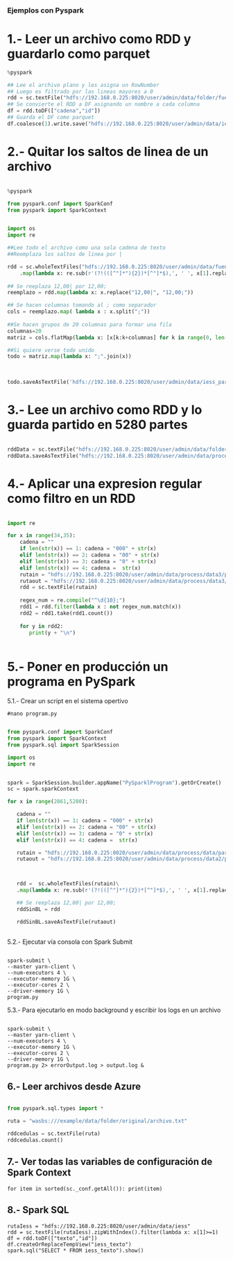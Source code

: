 ### Ejemplos con Pyspark

# 1.- Leer un archivo como RDD y guardarlo como parquet

````python 
%pyspark

## Lee el archivo plano y les asigna un RowNumber
## Luego es filtrado por las lineas mayores a 0
rdd = sc.textFile("hdfs://192.168.0.225:8020/user/admin/data/folder/fuente.txt").zipWithIndex().filter(lambda x: x[1]>=0)
## Se convierte el RDD a DF asignando un nombre a cada columna
df = rdd.toDF(["cadena","id"])
## Guarda el DF como parquet
df.coalesce(1).write.save("hdfs://192.168.0.225:8020/user/admin/data/iess_number");  ##escribe como parquet

```` 


# 2.- Quitar los saltos de linea de un archivo

```python

%pyspark

from pyspark.conf import SparkConf
from pyspark import SparkContext


import os
import re

##Lee todo el archivo como una sola cadena de texto
##Reemplaza los saltos de linea por |

rdd = sc.wholeTextFiles("hdfs://192.168.0.225:8020/user/admin/data/fuente/limpio/part-00000")\
    .map(lambda x: re.sub(r'(?!(([^"]*"){2})*[^"]*$),', ' ', x[1].replace("\r\n", "|"))  )\
    
## Se reeplaza 12,00| por 12,00;
reemplazo = rdd.map(lambda x: x.replace("12,00|", "12,00;"))  

## Se hacen columnas tomando al ; como separador
cols = reemplazo.map( lambda x : x.split(";"))
  
##Se hacen grupos de 20 columnas para formar una fila 
columnas=20 
matriz = cols.flatMap(lambda x: [x[k:k+columnas] for k in range(0, len(x), columnas)])

##Si quiere verse todo unido
todo = matriz.map(lambda x: ";".join(x))    
    
 

todo.saveAsTextFile('hdfs://192.168.0.225:8020/user/admin/data/iess_partes/part1-00000')

```` 

# 3.- Lee un archivo como RDD y lo guarda partido en 5280 partes

````python 

rddData = sc.textFile("hdfs://192.168.0.225:8020/user/admin/data/folder",5280);
rddData.saveAsTextFile("hdfs://192.168.0.225:8020/user/admin/data/process/folder1");

```` 

# 4.- Aplicar una expresion regular como filtro en un RDD

```` python 

import re

for x in range(34,35):
    cadena = ""
    if len(str(x)) == 1: cadena = "000" + str(x) 
    elif len(str(x)) == 2: cadena = "00" + str(x)
    elif len(str(x)) == 3: cadena = "0" + str(x)
    elif len(str(x)) == 4: cadena =  str(x)
    rutain = "hdfs://192.168.0.225:8020/user/admin/data/process/data3/part-0" + cadena
    rutaout = "hdfs://192.168.0.225:8020/user/admin/data/process/data3/part-0" + cadena
    rdd = sc.textFile(rutain)
    
    regex_num = re.compile("^\d{10};")
    rdd1 = rdd.filter(lambda x : not regex_num.match(x))
    rdd2 = rdd1.take(rdd1.count())
    
    for y in rdd2:
       print(y + "\n")
       
 ```` 
 
 # 5.- Poner en producción un programa en PySpark
 
 5.1.- Crear un script en el sistema opertivo
 
 ````shell
 #nano program.py
 
 `````
 
 ```` python 
 
from pyspark.conf import SparkConf
from pyspark import SparkContext
from pyspark.sql import SparkSession

import os
import re


spark = SparkSession.builder.appName("PySparklProgram").getOrCreate()
sc = spark.sparkContext

for x in range(2861,5280):

    cadena = ""
    if len(str(x)) == 1: cadena = "000" + str(x)
    elif len(str(x)) == 2: cadena = "00" + str(x)
    elif len(str(x)) == 3: cadena = "0" + str(x)
    elif len(str(x)) == 4: cadena =  str(x)

    rutain = "hdfs://192.168.0.225:8020/user/admin/data/process/data/part-0" + cadena
    rutaout = "hdfs://192.168.0.225:8020/user/admin/data/process/data2/part-0" + cadena



    rdd =  sc.wholeTextFiles(rutain)\
    .map(lambda x: re.sub(r'(?!(([^"]*"){2})*[^"]*$),', ' ', x[1].replace("\n", "|"))  )\

    ## Se reeplaza 12,00| por 12,00;
    rddSinBL = rdd

    rddSinBL.saveAsTextFile(rutaout)
    
 `````
 
 5.2.- Ejecutar vía consola con Spark Submit
 
 ```` shell
 
 spark-submit \
--master yarn-client \
--num-executors 4 \
--executor-memory 1G \
--executor-cores 2 \
--driver-memory 1G \
program.py

```` 

5.3.- Para ejecutarlo en modo background y escribir los logs en un archivo

```` shell

spark-submit \
--master yarn-client \
--num-executors 4 \
--executor-memory 1G \
--executor-cores 2 \
--driver-memory 1G \
program.py 2> errorOutput.log > output.log &

````` 

## 6.- Leer archivos desde Azure

````python

from pyspark.sql.types import *

ruta = "wasbs:///example/data/folder/original/archivo.txt"

rddcedulas = sc.textFile(ruta)
rddcedulas.count()

```` 

## 7.- Ver todas las variables de configuración de Spark Context

```  
for item in sorted(sc._conf.getAll()): print(item)

```

## 8.- Spark SQL

``` 
rutaIess = "hdfs://192.168.0.225:8020/user/admin/data/iess"
rdd = sc.textFile(rutaIess).zipWithIndex().filter(lambda x: x[1]>=1)
df = rdd.toDF(["texto","id"])
df.createOrReplaceTempView("iess_texto")
spark.sql("SELECT * FROM iess_texto").show()
```` 

